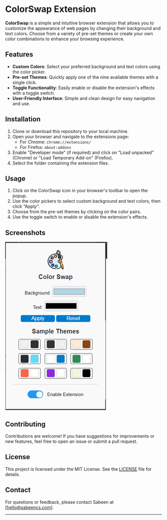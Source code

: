 
# ColorSwap Extension

**ColorSwap** is a simple and intuitive browser extension that allows you to customize the appearance of web pages by changing their background and text colors. Choose from a variety of pre-set themes or create your own color combinations to enhance your browsing experience.

## Features

- **Custom Colors**: Select your preferred background and text colors using the color picker.
- **Pre-set Themes**: Quickly apply one of the nine available themes with a single click.
- **Toggle Functionality**: Easily enable or disable the extension's effects with a toggle switch.
- **User-Friendly Interface**: Simple and clean design for easy navigation and use.

## Installation

1. Clone or download this repository to your local machine.
2. Open your browser and navigate to the extensions page:
   - For Chrome: `chrome://extensions/`
   - For Firefox: `about:addons`
3. Enable "Developer mode" (if required) and click on "Load unpacked" (Chrome) or "Load Temporary Add-on" (Firefox).
4. Select the folder containing the extension files.

## Usage

1. Click on the ColorSwap icon in your browser's toolbar to open the popup.
2. Use the color pickers to select custom background and text colors, then click "Apply".
3. Choose from the pre-set themes by clicking on the color pairs.
4. Use the toggle switch to enable or disable the extension's effects.

## Screenshots

![ColorSwap Interface](screenshots/image.png)

## Contributing

Contributions are welcome! If you have suggestions for improvements or new features, feel free to open an issue or submit a pull request.

## License

This project is licensed under the MIT License. See the [LICENSE](LICENSE) file for details.

## Contact

For questions or feedback, please contact Sabeen at [hello@sabeencs.com].

---
